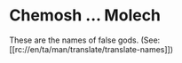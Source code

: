 # Chemosh ... Molech

These are the names of false gods. (See: [[rc://en/ta/man/translate/translate-names]])

